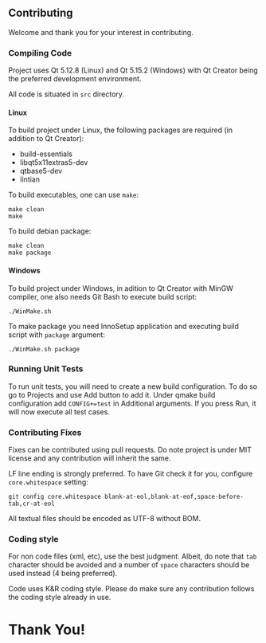 ## Contributing

Welcome and thank you for your interest in contributing.


### Compiling Code

Project uses Qt 5.12.8 (Linux) and Qt 5.15.2 (Windows) with Qt Creator being the
preferred development environment.

All code is situated in `src` directory.


#### Linux

To build project under Linux, the following packages are required (in addition
to Qt Creator):
  * build-essentials
  * libqt5x11extras5-dev
  * qtbase5-dev
  * lintian

To build executables, one can use `make`:

    make clean
    make

To build debian package:

    make clean
    make package


#### Windows

To build project under Windows, in adition to Qt Creator with MinGW compiler,
one also needs Git Bash to execute build script:

    ./WinMake.sh

To make package you need InnoSetup application and executing build script with
`package` argument:

    ./WinMake.sh package


### Running Unit Tests

To run unit tests, you will need to create a new build configuration. To do so
go to Projects and use Add button to add it. Under qmake build configuration add
`CONFIG+=test` in Additional arguments. If you press Run, it will now execute
all test cases.


### Contributing Fixes

Fixes can be contributed using pull requests. Do note project is under MIT
license and any contribution will inherit the same.

LF line ending is strongly preferred. To have Git check it for you, configure
`core.whitespace` setting:

    git config core.whitespace blank-at-eol,blank-at-eof,space-before-tab,cr-at-eol

All textual files should be encoded as UTF-8 without BOM.


### Coding style

For non code files (xml, etc), use the best judgment. Albeit, do note that `tab`
character should be avoided and a number of `space` characters should be used
instead (4 being preferred).

Code uses K&R coding style. Please do make sure any contribution follows the
coding style already in use.


# Thank You!
